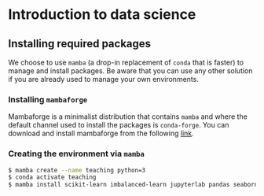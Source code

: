 # Introduction to data science

## Installing required packages

We choose to use `mamba` (a drop-in replacement of `conda` that is faster) to
manage and install packages. Be aware that you can use any other solution
if you are already used to manage your own environments.

### Installing `mambaforge`

Mambaforge is a minimalist distribution that contains `mamba` and where the
default channel used to install the packages is `conda-forge`. You can download
and install mambaforge from the following
[link](https://github.com/conda-forge/miniforge#mambaforge).

### Creating the environment via `mamba`

```bash
$ mamba create --name teaching python=3
$ conda activate teaching
$ mamba install scikit-learn imbalanced-learn jupyterlab pandas seaborn
```
